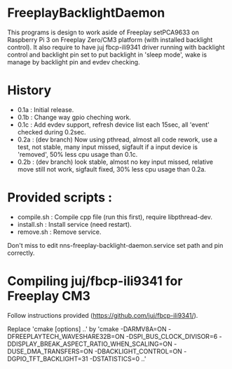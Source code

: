 # FreeplayBacklightDaemon

This programs is design to work aside of Freeplay setPCA9633 on Raspberry Pi 3 on Freeplay Zero/CM3 platform (with installed backlight control).
It also require to have juj fbcp-ili9341 driver running with backlight control and backlight pin set to put backlight in 'sleep mode', wake is manage by backlight pin and evdev checking.

# History

- 0.1a : Initial release.
- 0.1b : Change way gpio cheching work.
- 0.1c : Add evdev support, refresh device list each 15sec, all 'event' checked during 0.2sec.
- 0.2a : (dev branch) Now using pthread, almost all code rework, use a test, not stable, many input missed, sigfault if a input device is 'removed', 50% less cpu usage than 0.1c.
- 0.2b : (dev branch) look stable, almost no key input missed, relative move still not work, sigfault fixed, 30% less cpu usage than 0.2a.


# Provided scripts :
- compile.sh : Compile cpp file (run this first), require libpthread-dev.
- install.sh : Install service (need restart).
- remove.sh : Remove service.

Don't miss to edit nns-freeplay-backlight-daemon.service set path and pin correctly.


# Compiling juj/fbcp-ili9341 for Freeplay CM3

Follow instructions provided (https://github.com/juj/fbcp-ili9341/).

Replace 'cmake [options] ..' by 'cmake -DARMV8A=ON -DFREEPLAYTECH_WAVESHARE32B=ON -DSPI_BUS_CLOCK_DIVISOR=6 -DDISPLAY_BREAK_ASPECT_RATIO_WHEN_SCALING=ON -DUSE_DMA_TRANSFERS=ON -DBACKLIGHT_CONTROL=ON -DGPIO_TFT_BACKLIGHT=31 -DSTATISTICS=0 ..'
